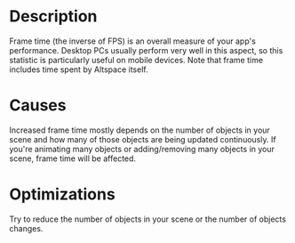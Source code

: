 # Description
Frame time (the inverse of FPS) is an overall measure of your app's performance. 
Desktop PCs usually perform very well in this aspect, so this statistic is particularly useful on mobile devices.
Note that frame time includes time spent by Altspace itself. 

# Causes
Increased frame time mostly depends on the number of objects in your scene and how many of those objects are being updated continuously. If you're animating many objects or adding/removing many objects in your scene, frame time will be affected.

# Optimizations
Try to reduce the number of objects in your scene or the number of objects changes.
